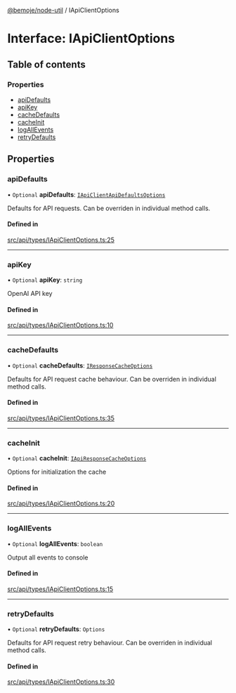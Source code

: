 [@bemoje/node-util](/docs/index.md) / IApiClientOptions

# Interface: IApiClientOptions

## Table of contents

### Properties

- [apiDefaults](/docs/interfaces/IApiClientOptions.md#apidefaults)
- [apiKey](/docs/interfaces/IApiClientOptions.md#apikey)
- [cacheDefaults](/docs/interfaces/IApiClientOptions.md#cachedefaults)
- [cacheInit](/docs/interfaces/IApiClientOptions.md#cacheinit)
- [logAllEvents](/docs/interfaces/IApiClientOptions.md#logallevents)
- [retryDefaults](/docs/interfaces/IApiClientOptions.md#retrydefaults)

## Properties

### apiDefaults

• `Optional` **apiDefaults**: [`IApiClientApiDefaultsOptions`](/docs/interfaces/IApiClientApiDefaultsOptions.md)

Defaults for API requests. Can be overriden in individual method calls.

#### Defined in

[src/api/types/IApiClientOptions.ts:25](https://github.com/bemoje/bemoje-node-util/blob/3683199/src/api/types/IApiClientOptions.ts#L25)

___

### apiKey

• `Optional` **apiKey**: `string`

OpenAI API key

#### Defined in

[src/api/types/IApiClientOptions.ts:10](https://github.com/bemoje/bemoje-node-util/blob/3683199/src/api/types/IApiClientOptions.ts#L10)

___

### cacheDefaults

• `Optional` **cacheDefaults**: [`IResponseCacheOptions`](/docs/interfaces/IResponseCacheOptions.md)

Defaults for API request cache behaviour. Can be overriden in individual method calls.

#### Defined in

[src/api/types/IApiClientOptions.ts:35](https://github.com/bemoje/bemoje-node-util/blob/3683199/src/api/types/IApiClientOptions.ts#L35)

___

### cacheInit

• `Optional` **cacheInit**: [`IApiResponseCacheOptions`](/docs/interfaces/IApiResponseCacheOptions.md)

Options for initialization the cache

#### Defined in

[src/api/types/IApiClientOptions.ts:20](https://github.com/bemoje/bemoje-node-util/blob/3683199/src/api/types/IApiClientOptions.ts#L20)

___

### logAllEvents

• `Optional` **logAllEvents**: `boolean`

Output all events to console

#### Defined in

[src/api/types/IApiClientOptions.ts:15](https://github.com/bemoje/bemoje-node-util/blob/3683199/src/api/types/IApiClientOptions.ts#L15)

___

### retryDefaults

• `Optional` **retryDefaults**: `Options`

Defaults for API request retry behaviour. Can be overriden in individual method calls.

#### Defined in

[src/api/types/IApiClientOptions.ts:30](https://github.com/bemoje/bemoje-node-util/blob/3683199/src/api/types/IApiClientOptions.ts#L30)
